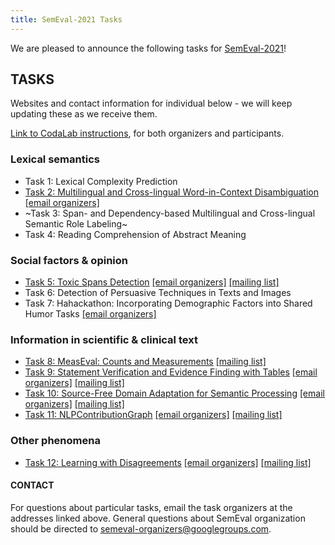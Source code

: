 ```yaml
---
title: SemEval-2021 Tasks
---
```


We are pleased to announce the following tasks for [SemEval-2021](https://semeval.github.io/SemEval2021)!

## TASKS
Websites and contact information for individual below - we will keep updating these as we receive them. 

[Link to CodaLab instructions](https://semeval.github.io/SemEval2021/codaLab), for both organizers and participants.

### Lexical semantics

- Task 1: Lexical Complexity Prediction
- [Task 2: Multilingual and Cross-lingual Word-in-Context Disambiguation](https://competitions.codalab.org/competitions/25825) [[email organizers]](mailto:mcl-wic@googlegroups.com)
- ~Task 3: Span- and Dependency-based Multilingual and Cross-lingual Semantic Role Labeling~
- Task 4: Reading Comprehension of Abstract Meaning

### Social factors & opinion

- [Task 5: Toxic Spans Detection](https://sites.google.com/view/toxicspans) [[email organizers]](mailto:toxic-spans-organisers@googlegroups.com) [[mailing list]](mailto:toxic-spans@googlegroups.com)
- Task 6: Detection of Persuasive Techniques in Texts and Images
- Task 7: Hahackathon: Incorporating Demographic Factors into Shared Humor Tasks [[email organizers]](mailto:hahackathon@googlegroups.com)

### Information in scientific & clinical text

- [Task 8: MeasEval: Counts and Measurements](https://competitions.codalab.org/competitions/25770) [[mailing list]](mailto:measeval-semeval-2021@googlegroups.com)
- [Task 9: Statement Verification and Evidence Finding with Tables](https://sites.google.com/view/sem-tab-facts) [[email organizers]](mailto:semtabfacts.task.organizers@gmail.com) [[mailing list]](mailto:semtabfacts.task.participants@gmail.com)
- [Task 10: Source-Free Domain Adaptation for Semantic Processing](https://machine-learning-for-medical-language.github.io/source-free-domain-adaptation/) [[email organizers]](mailto:source-free-domain-adaptation@googlegroups.com) [[mailing list]](mailto:source-free-domain-adaptation-participants@googlegroups.com)
- [Task 11: NLPContributionGraph](https://ncg-task.github.io/) [[email organizers]](mailto:ncg.task@gmail.com) [[mailing list]](mailto:ncg-task-semeval-2021@googlegroups.com)

### Other phenomena

- [Task 12: Learning with Disagreements](https://sites.google.com/view/semeval2021-task12/home) [[email organizers]](mailto:semeval-task12-organizers@googlegroups.com) [[mailing list]](mailto:semeval-task12-participants@googlegroups.com)


#### CONTACT
For questions about particular tasks, email the task organizers at the addresses linked above. General questions about SemEval organization should be directed to <semeval-organizers@googlegroups.com>.
